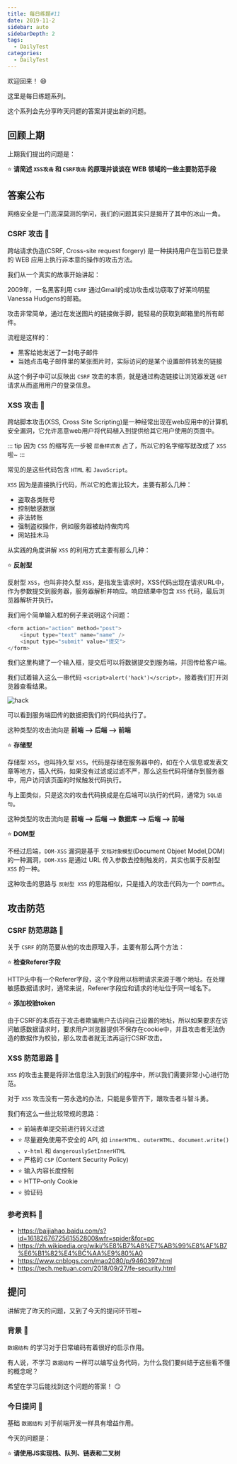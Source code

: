 ```yaml
---
title: 每日练题#11
date: 2019-11-2
sidebar: auto
sidebarDepth: 2
tags: 
  - DailyTest
categories:
  - DailyTest
---
```


欢迎回来！ :smile:

这里是每日练题系列。 

这个系列会先分享昨天问题的答案并提出新的问题。

<!-- more -->

## 回顾上期

上期我们提出的问题是：

:star: **请简述 `XSS攻击` 和 `CSRF攻击` 的原理并谈谈在 WEB 领域的一些主要防范手段**

## 答案公布

网络安全是一门高深莫测的学问，我们的问题其实只是揭开了其中的冰山一角。

### CSRF 攻击 :flags:

跨站请求伪造(CSRF, Cross-site request forgery) 是一种挟持用户在当前已登录的 WEB 应用上执行非本意的操作的攻击方法。

我们从一个真实的故事开始讲起：

2009年，一名黑客利用 `CSRF` 通过Gmail的成功攻击成功窃取了好莱坞明星Vanessa Hudgens的邮箱。

攻击非常简单，通过在发送图片的链接做手脚，能轻易的获取到邮箱里的所有邮件。

流程是这样的：

- 黑客给她发送了一封电子邮件
- 当她点击电子邮件里的某张图片时，实际访问的是某个设置邮件转发的链接

从这个例子中可以反映出 `CSRF` 攻击的本质，就是通过构造链接让浏览器发送 `GET` 请求从而盗用用户的登录信息。

### XSS 攻击 :flags:

跨站脚本攻击(XSS, Cross Site Scripting)是一种经常出现在web应用中的计算机安全漏洞，它允许恶意web用户将代码植入到提供给其它用户使用的页面中。

::: tip
因为 `CSS` 的缩写先一步被 `层叠样式表` 占了，所以它的名字缩写就改成了 `XSS` 啦~ 
:::

常见的是这些代码包含 `HTML` 和 `JavaScript`。

`XSS` 因为是直接执行代码，所以它的危害比较大，主要有那么几种：

- 盗取各类账号
- 控制敏感数据
- 非法转账
- 强制盗权操作，例如服务器被劫持做肉鸡
- 网站挂木马

从实践的角度讲解 `XSS` 的利用方式主要有那么几种：

:star: **反射型**

反射型 `XSS`，也叫非持久型 `XSS`，是指发生请求时，XSS代码出现在请求URL中，作为参数提交到服务器，服务器解析并响应。响应结果中包含 `XSS` 代码，最后浏览器解析并执行。

我们用个简单输入框的例子来说明这个问题：

```javascript
<form action="action" method="post">
    <input type="text" name="name" />
    <input type="submit" value="提交">
</form>
```

我们这里构建了一个输入框，提交后可以将数据提交到服务端，并回传给客户端。

我们试着输入这么一串代码 `<script>alert('hack')</script>`，接着我们打开浏览器查看结果。

![hack](https://blog-img-1252360401.cos.ap-guangzhou.myqcloud.com/20191102-1.png)

可以看到服务端回传的数据把我们的代码给执行了。

这种类型的攻击流向是 **前端 --> 后端 --> 前端**

:star: **存储型**

存储型 `XSS`，也叫持久型 `XSS`，代码是存储在服务器中的，如在个人信息或发表文章等地方，插入代码，如果没有过滤或过滤不严，那么这些代码将储存到服务器中，用户访问该页面的时候触发代码执行。

与上面类似，只是这次的攻击代码换成是在后端可以执行的代码，通常为 `SQL语句`。

这种类型的攻击流向是 **前端 --> 后端 --> 数据库 --> 后端 --> 前端**

:star: **DOM型**

不经过后端，`DOM-XSS` 漏洞是基于 `文档对象模型`(Document Objeet Model,DOM)的一种漏洞，`DOM-XSS` 是通过 URL 传入参数去控制触发的，其实也属于反射型 `XSS` 的一种。

这种攻击的思路与 `反射型 XSS` 的思路相似，只是插入的攻击代码为一个 `DOM节点`。

## 攻击防范 

### CSRF 防范思路 :flags:

关于 `CSRF` 的防范要从他的攻击原理入手，主要有那么两个方法：

:star: **检查Referer字段**

HTTP头中有一个Referer字段，这个字段用以标明请求来源于哪个地址。在处理敏感数据请求时，通常来说，Referer字段应和请求的地址位于同一域名下。

:star: **添加校验token**

由于CSRF的本质在于攻击者欺骗用户去访问自己设置的地址，所以如果要求在访问敏感数据请求时，要求用户浏览器提供不保存在cookie中，并且攻击者无法伪造的数据作为校验，那么攻击者就无法再运行CSRF攻击。

### XSS 防范思路 :flags:

`XSS` 的攻击主要是将非法信息注入到我们的程序中，所以我们需要非常小心进行防范。

对于 `XSS` 攻击没有一劳永逸的办法，只能是多管齐下，跟攻击者斗智斗勇。

我们有这么一些比较常规的思路：

- :star: 前端表单提交前进行转义过滤
- :star: 尽量避免使用不安全的 API, 如 `innerHTML`、`outerHTML`、`document.write()` 、`v-html` 和 `dangerouslySetInnerHTML`
- :star: 严格的 `CSP` (Content Security Policy)
- :star: 输入内容长度控制
- :star: HTTP-only Cookie
- :star: 验证码

### 参考资料 :flags:

- https://baijiahao.baidu.com/s?id=1618267672561552800&wfr=spider&for=pc
- https://zh.wikipedia.org/wiki/%E8%B7%A8%E7%AB%99%E8%AF%B7%E6%B1%82%E4%BC%AA%E9%80%A0
- https://www.cnblogs.com/mao2080/p/9460397.html
- https://tech.meituan.com/2018/09/27/fe-security.html

## 提问

讲解完了昨天的问题，又到了今天的提问环节啦~

### 背景 :flags:

`数据结构` 的学习对于日常编码有着很好的启示作用。

有人说，不学习 `数据结构` 一样可以编写业务代码，为什么我们要纠结于这些看不懂的概念呢？

希望在学习后能找到这个问题的答案！ :smirk:

### 今日提问 :flags:

基础 `数据结构` 对于前端开发一样具有增益作用。

今天的问题是：

:star: **请使用JS实现栈、队列、链表和二叉树**